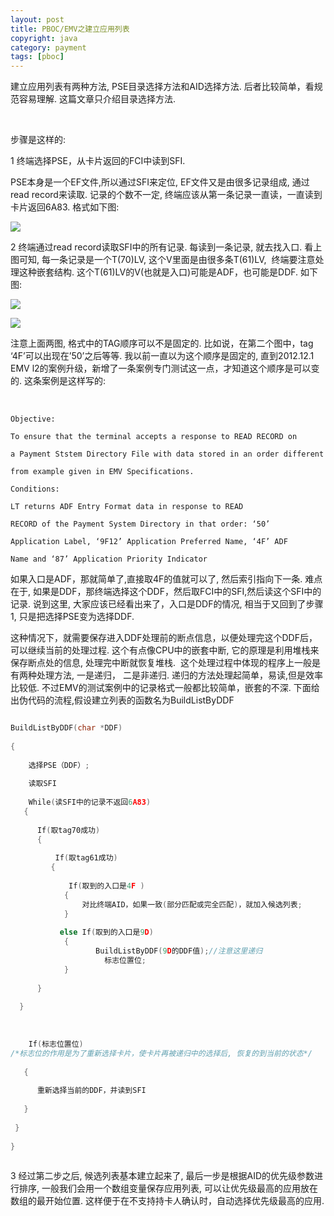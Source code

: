 ```yaml
---
layout: post
title: PBOC/EMV之建立应用列表
copyright: java
category: payment
tags: [pboc]
---
```


建立应用列表有两种方法, PSE目录选择方法和AID选择方法. 后者比较简单，看规范容易理解. 这篇文章只介绍目录选择方法.

 

步骤是这样的:

1 终端选择PSE，从卡片返回的FCI中读到SFI.

PSE本身是一个EF文件,所以通过SFI来定位, EF文件又是由很多记录组成, 通过read record来读取. 记录的个数不一定, 终端应该从第一条记录一直读，一直读到卡片返回6A83. 格式如下图:



![](http://hi.csdn.net/attachment/201203/6/0_1331036797VasP.gif)


2 终端通过read record读取SFI中的所有记录. 每读到一条记录, 就去找入口. 看上图可知, 每一条记录是一个T(70)LV, 这个V里面是由很多条T(61)LV,  终端要注意处理这种嵌套结构. 这个T(61)LV的V(也就是入口)可能是ADF，也可能是DDF. 如下图:

![](http://hi.csdn.net/attachment/201203/6/0_1331036826j28P.gif)

![](http://hi.csdn.net/attachment/201203/6/0_1331036897o4Jz.gif)

注意上面两图, 格式中的TAG顺序可以不是固定的. 比如说，在第二个图中，tag ‘4F’可以出现在’50’之后等等. 我以前一直以为这个顺序是固定的, 直到2012.12.1 EMV l2的案例升级，新增了一条案例专门测试这一点，才知道这个顺序是可以变的. 这条案例是这样写的:

 
```
Objective:

To ensure that the terminal accepts a response to READ RECORD on

a Payment Ststem Directory File with data stored in an order different

from example given in EMV Specifications.

Conditions:

LT returns ADF Entry Format data in response to READ

RECORD of the Payment System Directory in that order: ‘50’

Application Label, ‘9F12’ Application Preferred Name, ‘4F’ ADF

Name and ‘87’ Application Priority Indicator
```

如果入口是ADF，那就简单了,直接取4F的值就可以了, 然后索引指向下一条. 难点在于, 如果是DDF，那终端选择这个DDF，然后取FCI中的SFI,然后读这个SFI中的记录. 说到这里, 大家应该已经看出来了，入口是DDF的情况, 相当于又回到了步骤1, 只是把选择PSE变为选择DDF.

这种情况下，就需要保存进入DDF处理前的断点信息，以便处理完这个DDF后，可以继续当前的处理过程. 这个有点像CPU中的嵌套中断, 它的原理是利用堆栈来保存断点处的信息, 处理完中断就恢复堆栈.  这个处理过程中体现的程序上一般是有两种处理方法, 一是递归， 二是非递归. 递归的方法处理起简单，易读,但是效率比较低. 不过EMV的测试案例中的记录格式一般都比较简单，嵌套的不深. 下面给出伪代码的流程,假设建立列表的函数名为BuildListByDDF

``` c

BuildListByDDF(char *DDF)
 
{
 
    选择PSE（DDF）;
 
    读取SFI
 
    While(读SFI中的记录不返回6A83)
   {
 
      If(取tag70成功)
      {
 
          If(取tag61成功)
         {
 
             If(取到的入口是4F )
            {
                对比终端AID，如果一致(部分匹配或完全匹配)，就加入候选列表;
            }
 
           else If(取到的入口是9D)
            {
                   BuildListByDDF(9D的DDF值);//注意这里递归
                     标志位置位;
            }
 
      }
 
  }
 
 
 
    If(标志位置位)
/*标志位的作用是为了重新选择卡片，使卡片再被递归中的选择后, 恢复的到当前的状态*/
 
   {
 
      重新选择当前的DDF，并读到SFI
 
   }
 
 }
 
}
 
```

3 经过第二步之后, 候选列表基本建立起来了, 最后一步是根据AID的优先级参数进行排序, 一般我们会用一个数组变量保存应用列表, 可以让优先级最高的应用放在数组的最开始位置. 这样便于在不支持持卡人确认时，自动选择优先级最高的应用.


